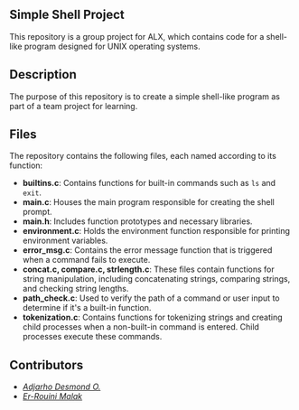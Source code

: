 ## Simple Shell Project

This repository is a group project for ALX, which contains code for a shell-like program designed for UNIX operating systems.

## Description

The purpose of this repository is to create a simple shell-like program as part of a team project for learning.

## Files

The repository contains the following files, each named according to its function:

- **builtins.c**: Contains functions for built-in commands such as `ls` and `exit`.
- **main.c**: Houses the main program responsible for creating the shell prompt.
- **main.h**: Includes function prototypes and necessary libraries.
- **environment.c**: Holds the environment function responsible for printing environment variables.
- **error_msg.c**: Contains the error message function that is triggered when a command fails to execute.
- **concat.c, compare.c, strlength.c**: These files contain functions for string manipulation, including concatenating strings, comparing strings, and checking string lengths.
- **path_check.c**: Used to verify the path of a command or user input to determine if it's a built-in function.
- **tokenization.c**: Contains functions for tokenizing strings and creating child processes when a non-built-in command is entered. Child processes execute these commands.

## Contributors
- [_Adjarho Desmond O._](https://github.com/Jarhodee)
- [_Er-Rouini Malak_]() 